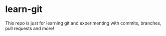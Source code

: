 # learn-git
This repo is just for learning git and experimenting with commits, branches, pull requests and more!

